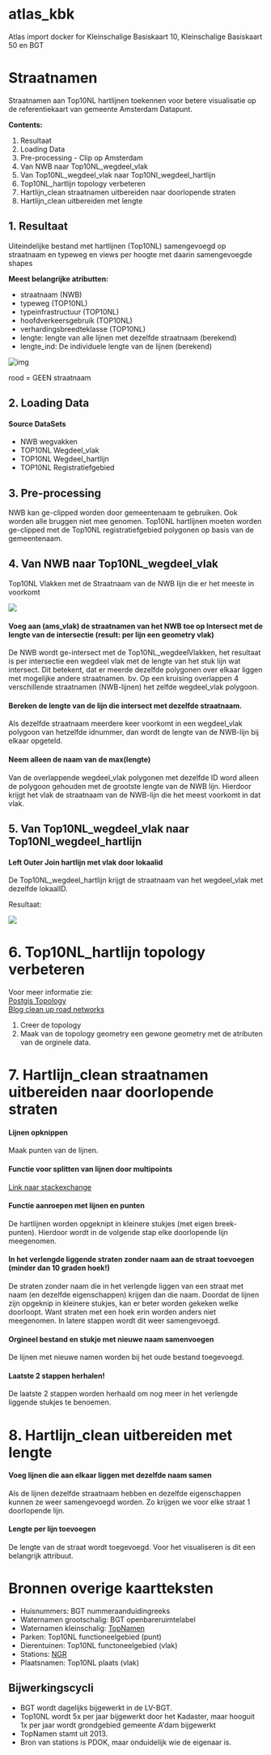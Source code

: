 # atlas_kbk
Atlas import docker for Kleinschalige Basiskaart 10, Kleinschalige Basiskaart 50 en BGT

# Straatnamen

Straatnamen aan Top10NL hartlijnen toekennen voor betere visualisatie op de referentiekaart van gemeente Amsterdam Datapunt.

**Contents:**
1. Resultaat
2. Loading Data
3. Pre-processing - Clip op Amsterdam
4. Van NWB naar Top10NL_wegdeel_vlak
5. Van Top10NL_wegdeel_vlak naar Top10Nl_wegdeel_hartlijn
5. Top10NL_hartlijn topology verbeteren
6. Hartlijn_clean straatnamen uitbereiden naar doorlopende straten 
7. Hartlijn_clean uitbereiden met lengte

## 1. Resultaat

Uiteindelijke bestand met hartlijnen (Top10NL) samengevoegd op straatnaam en typeweg en
views per hoogte met daarin samengevoegde shapes

**Meest belangrijke atributten:**

- straatnaam (NWB)
- typeweg (TOP10NL)
- typeinfrastructuur (TOP10NL)
- hoofdverkeersgebruik (TOP10NL)
- verhardingsbreedteklasse (TOP10NL)
- lengte: lengte van alle lijnen met dezelfde straatnaam (berekend)
- lengte_ind: De individuele lengte van de lijnen (berekend)

![img](img/namen_ams_samengevoegd_d1.png)

rood = GEEN straatnaam

## 2. Loading Data

#### Source DataSets

- NWB wegvakken
- TOP10NL Wegdeel_vlak
- TOP10NL Wegdeel_hartlijn
- TOP10NL Registratiefgebied

## 3. Pre-processing

NWB kan ge-clipped worden door gemeentenaam te gebruiken. Ook worden alle bruggen niet mee genomen. Top10NL hartlijnen moeten worden ge-clipped met de Top10NL registratiefgebied polygonen op basis van de gemeentenaam.

## 4. Van NWB naar Top10NL_wegdeel_vlak

Top10NL Vlakken met de Straatnaam van de NWB lijn die er het meeste in voorkomt

![](img/vlak_top10_namen.png)

#### Voeg aan (ams_vlak) de straatnamen van het NWB toe op Intersect met de lengte van de intersectie (result: per lijn een geometry vlak)
De NWB wordt ge-intersect met de Top10NL_wegdeelVlakken, het resultaat is per intersectie een wegdeel vlak met de lengte van het stuk lijn wat intersect. Dit betekent, dat er meerde dezelfde polygonen over elkaar liggen met mogelijke andere straatnamen. bv. Op een kruising overlappen 4 verschillende straatnamen (NWB-lijnen) het zelfde wegdeel_vlak polygoon. 

#### Bereken de lengte van de lijn die intersect met dezelfde straatnaam.
Als dezelfde straatnaam meerdere keer voorkomt in een wegdeel_vlak polygoon van hetzelfde idnummer, dan wordt de lengte van de NWB-lijn bij elkaar opgeteld. 

#### Neem alleen de naam van de max(lengte)

Van de overlappende wegdeel_vlak polygonen met dezelfde ID word alleen de polygoon gehouden met de grootste lengte van de NWB lijn. Hierdoor krijgt het vlak de straatnaam van de NWB-lijn die het meest voorkomt in dat vlak.

## 5. Van Top10NL_wegdeel_vlak naar Top10Nl_wegdeel_hartlijn

#### Left Outer Join hartlijn met vlak door lokaalid
De Top10NL_wegdeel_hartlijn krijgt de straatnaam van het wegdeel_vlak met dezelfde lokaalID.

Resultaat: 

![](img/hartlijn_1.png)

# 6. Top10NL_hartlijn topology verbeteren

Voor meer informatie zie:  
[Postgis Topology](https://trac.osgeo.org/postgis/wiki/UsersWikiPostgisTopology)  
[Blog clean up road networks](http://blog.mathieu-leplatre.info/use-postgis-topologies-to-clean-up-road-networks.html)

1. Creer de topology
2. Maak van de topology geometry een gewone geometry met de atributen van de orginele data. 

# 7. Hartlijn_clean straatnamen uitbereiden naar doorlopende straten 

#### Lijnen opknippen
Maak punten van de lijnen. 

#### Functie voor splitten van lijnen door multipoints
[Link naar stackexchange](http://gis.stackexchange.com/questions/112282/split-lines-into-non-overlapping-subsets-based-on-points)

#### Functie aanroepen met lijnen en punten
De hartlijnen worden opgeknipt in kleinere stukjes (met eigen breek-punten). Hierdoor wordt in de volgende stap elke doorlopende lijn meegenomen. 

#### In het verlengde liggende straten zonder naam aan de straat toevoegen (minder dan 10 graden hoek!)
De straten zonder naam die in het verlengde liggen van een straat met naam (en dezelfde eigenschappen) krijgen dan die naam.
Doordat de lijnen zijn opgeknip in kleinere stukjes, kan er beter worden gekeken welke doorloopt. Want straten met een hoek erin worden anders niet meegenomen. In latere stappen wordt dit weer samengevoegd.

#### Orgineel bestand en stukje met nieuwe naam samenvoegen
De lijnen met nieuwe namen worden bij het oude bestand toegevoegd.

#### Laatste 2 stappen herhalen!
De laatste 2 stappen worden herhaald om nog meer in het verlengde liggende stukjes te benoemen.

# 8. Hartlijn_clean uitbereiden met lengte

####  Voeg lijnen die aan elkaar liggen met dezelfde naam samen
Als de lijnen dezelfde straatnaam hebben en dezelfde eigenschappen kunnen ze weer samengevoegd worden. Zo krijgen we voor elke straat 1 doorlopende lijn.

#### Lengte per lijn toevoegen
De lengte van de straat wordt toegevoegd. Voor het visualiseren is dit een belangrijk attribuut.

# Bronnen overige kaartteksten

- Huisnummers: BGT nummeraanduidingreeks
- Waternamen grootschalig: BGT openbareruimtelabel
- Waternamen kleinschalig: [TopNamen](http://www.kadaster.nl/-/topnamen)
- Parken: Top10NL functioneelgebied (punt)
- Dierentuinen: Top10NL functoneelgebied (vlak)
- Stations: [NGR](http://nationaalgeoregister.nl/geonetwork/srv/search/?uuid=2768fd98-3d2a-4790-886c-7435fc0ad4f6)
- Plaatsnamen: Top10NL plaats (vlak)

## Bijwerkingscycli

- BGT wordt dagelijks bijgewerkt in de LV-BGT.
- Top10NL wordt 5x per jaar bijgewerkt door het Kadaster, maar hooguit 1x per jaar wordt grondgebied gemeente A'dam bijgewerkt
- TopNamen stamt uit 2013. 
- Bron van stations is PDOK, maar onduidelijk wie de eigenaar is.
